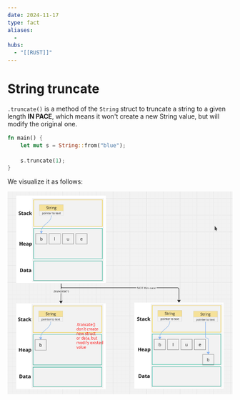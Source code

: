 ```yaml
---
date: 2024-11-17
type: fact
aliases:
  -
hubs:
  - "[[RUST]]"
---
```


# String truncate

`.truncate()` is a method of the `String` struct to truncate a string to a given length **IN PACE**, which means it won't create a new String value, but will modify the original one.

```rust
fn main() {
    let mut s = String::from("blue");

    s.truncate(1);
}
```

We visualize it as follows:

![string-truncate.png](../assets/imgs/string-truncate.png)
